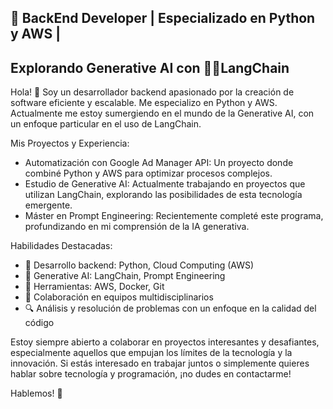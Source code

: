 ## 🚀 BackEnd Developer | Especializado en Python y AWS | 
## Explorando Generative AI con 🦜️🔗LangChain

Hola! 👋 Soy un desarrollador backend apasionado por la creación de software eficiente y escalable. Me especializo en Python y AWS. Actualmente me estoy sumergiendo en el mundo de la Generative AI, con un enfoque particular en el uso de LangChain.

Mis Proyectos y Experiencia:

- Automatización con Google Ad Manager API: Un proyecto donde combiné Python y AWS para optimizar procesos complejos.
- Estudio de Generative AI: Actualmente trabajando en proyectos que utilizan LangChain, explorando las posibilidades de esta tecnología emergente.
- Máster en Prompt Engineering: Recientemente completé este programa, profundizando en mi comprensión de la IA generativa.
  
Habilidades Destacadas:

- 🔧 Desarrollo backend: Python, Cloud Computing (AWS)
- 🧠 Generative AI: LangChain, Prompt Engineering
- 🔩 Herramientas: AWS, Docker, Git
- 🤝 Colaboración en equipos multidisciplinarios
- 🔍 Análisis y resolución de problemas con un enfoque en la calidad del código
  
Estoy siempre abierto a colaborar en proyectos interesantes y desafiantes, especialmente aquellos que empujan los límites de la tecnología y la innovación. Si estás interesado en trabajar juntos o simplemente quieres hablar sobre tecnología y programación, ¡no dudes en contactarme!

Hablemos! 💬
